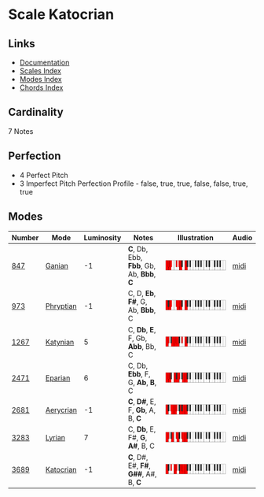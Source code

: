 # Scale Katocrian

## Links

- [Documentation](README.md)
- [Scales Index](Scales.md)
- [Modes Index](Modes.md)
- [Chords Index](Chords.md)

## Cardinality

7 Notes

## Perfection

- 4 Perfect Pitch
- 3 Imperfect Pitch
Perfection Profile - false, true, true, false, false, true, true

## Modes

| Number | Mode | Luminosity | Notes | Illustration | Audio |
|--------|------|------------|-------|--------------|-------|
| [847](https://ianring.com/musictheory/scales/847) | [Ganian](ModeGanian.md) | -1 | **C**, Db, Ebb, **Fbb**, Gb, Ab, **Bbb**, **C** | ![CNaturalGanian](ModeCNaturalGanian.png) | [midi](https://github.com/edipermadi/music/blob/main/docs/ModeCNaturalGanian.mid?raw=true) | 
| [973](https://ianring.com/musictheory/scales/973) | [Phryptian](ModePhryptian.md) | -1 | C, D, **Eb**, **F#**, G, Ab, **Bbb**, C | ![CNaturalPhryptian](ModeCNaturalPhryptian.png) | [midi](https://github.com/edipermadi/music/blob/main/docs/ModeCNaturalPhryptian.mid?raw=true) | 
| [1267](https://ianring.com/musictheory/scales/1267) | [Katynian](ModeKatynian.md) | 5 | C, **Db**, **E**, F, Gb, **Abb**, Bb, C | ![CNaturalKatynian](ModeCNaturalKatynian.png) | [midi](https://github.com/edipermadi/music/blob/main/docs/ModeCNaturalKatynian.mid?raw=true) | 
| [2471](https://ianring.com/musictheory/scales/2471) | [Eparian](ModeEparian.md) | 6 | C, Db, **Ebb**, F, G, **Ab**, **B**, C | ![CNaturalEparian](ModeCNaturalEparian.png) | [midi](https://github.com/edipermadi/music/blob/main/docs/ModeCNaturalEparian.mid?raw=true) | 
| [2681](https://ianring.com/musictheory/scales/2681) | [Aerycrian](ModeAerycrian.md) | -1 | **C**, **D#**, E, F, **Gb**, A, B, **C** | ![CNaturalAerycrian](ModeCNaturalAerycrian.png) | [midi](https://github.com/edipermadi/music/blob/main/docs/ModeCNaturalAerycrian.mid?raw=true) | 
| [3283](https://ianring.com/musictheory/scales/3283) | [Lyrian](ModeLyrian.md) | 7 | C, **Db**, E, F#, **G**, **A#**, B, C | ![CNaturalLyrian](ModeCNaturalLyrian.png) | [midi](https://github.com/edipermadi/music/blob/main/docs/ModeCNaturalLyrian.mid?raw=true) | 
| [3689](https://ianring.com/musictheory/scales/3689) | [Katocrian](ModeKatocrian.md) | -1 | **C**, D#, E#, **F#**, **G##**, A#, B, **C** | ![CNaturalKatocrian](ModeCNaturalKatocrian.png) | [midi](https://github.com/edipermadi/music/blob/main/docs/ModeCNaturalKatocrian.mid?raw=true) | 
